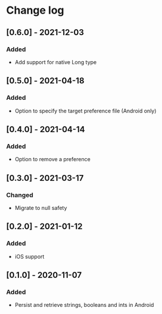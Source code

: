 # Change log

## [0.6.0] - 2021-12-03

### Added

- Add support for native Long type

## [0.5.0] - 2021-04-18

### Added

- Option to specify the target preference file (Android only)

## [0.4.0] - 2021-04-14

### Added

- Option to remove a preference

## [0.3.0] - 2021-03-17

### Changed

- Migrate to null safety

## [0.2.0] - 2021-01-12

### Added

- iOS support

## [0.1.0] - 2020-11-07

### Added

- Persist and retrieve strings, booleans and ints in Android
